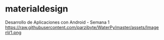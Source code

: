 # materialdesign
Desarrollo de Aplicaciones con Android - Semana 1
https://raw.githubusercontent.com/parzibyte/WaterPy/master/assets/ImagenV1.png
